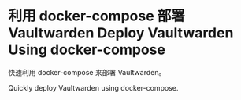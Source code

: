 利用 docker-compose 部署 Vaultwarden
Deploy Vaultwarden Using docker-compose
=======================================

快速利用 docker-compose 来部署 Vaultwarden。

Quickly deploy Vaultwarden using docker-compose.
